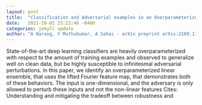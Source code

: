 ```yaml
---
layout: post
title:  "Classification and Adversarial examples in an Overparameterized Linear Model: A Signal Processing Perspective"
date:   2021-10-02 23:22:46 -0400
categories: jekyll update
author: "A Narang, V Muthukumar, A Sahai - arXiv preprint arXiv:2109.13215, 2021"
---
```

State-of-the-art deep learning classifiers are heavily overparameterized with respect to the amount of training examples and observed to generalize well on  clean  data, but be highly susceptible to infinitesmal adversarial perturbations. In this paper, we identify an overparameterized linear ensemble, that uses the  lifted  Fourier feature map, that demonstrates both of these behaviors. The input is one-dimensional, and the adversary is only allowed to perturb these inputs and not the non-linear features Cites: Understanding and mitigating the tradeoff between robustness and